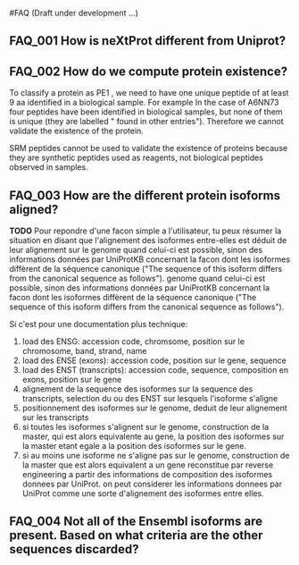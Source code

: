 #FAQ (Draft under development ...)

## FAQ_001 How is neXtProt different from Uniprot?

## FAQ_002 How do we compute protein existence?

To classify a protein as PE1 , we need to have one unique peptide of at least 9 aa identified in a biological sample.
For example In the case of A6NN73 four peptides have been identified in biological samples, but none of them is unique (they are labelled 
" found in other entries"). Therefore we cannot validate the existence of the protein.

SRM peptides cannot be used to validate the existence of proteins because they are synthetic peptides used as reagents, 
not biological peptides observed in samples.

## FAQ_003 How are the different protein isoforms aligned?

**TODO**
Pour repondre d'une facon simple a l'utilisateur, tu peux résumer la situation en disant que l'alignement des isoformes entre-elles est déduit de leur alignement sur le genome quand celui-ci est possible, sinon des informations données par UniProtKB concernant la facon dont les isoformes diffèrent de la séquence canonique ("The sequence of this isoform differs from the canonical sequence as follows").
genome quand celui-ci est possible, sinon des informations données par UniProtKB concernant la facon dont les isoformes diffèrent de la séquence canonique ("The sequence of this isoform differs from the canonical sequence as follows").

Si c'est pour une documentation plus technique:

1. load des ENSG: accession code, chromsome, position sur le chromosome, band, strand, name
2. load des ENSE (exons): accession code, position sur le gene, sequence
3. load des ENST (transcripts): accession code, sequence, composition en exons, position sur le gene
4. alignement de la sequence des isoformes sur la sequence des transcripts, selection du ou des ENST sur lesquels l'isoforme s'aligne
5. positionnement des isoformes sur le genome, deduit de leur alignement sur les transcripts
6. si toutes les isoformes s'alignent sur le genome, construction de la master, qui est alors equivalente au gene, la position des isoformes sur la master etant egale a la position des isoformes sur le gene.
7. si au moins une isoforme ne s'aligne pas sur le genome, construction de la master que est alors equivalent a un gene reconstitue par reverse engineering a partir des informations de composition des isoformes donnees par UniProt.
    on peut considerer les informations donnees par UniProt comme une sorte d'alignement des isoformes entre elles.


## FAQ_004 Not all of the Ensembl isoforms are present. Based on what criteria are the other sequences discarded?
